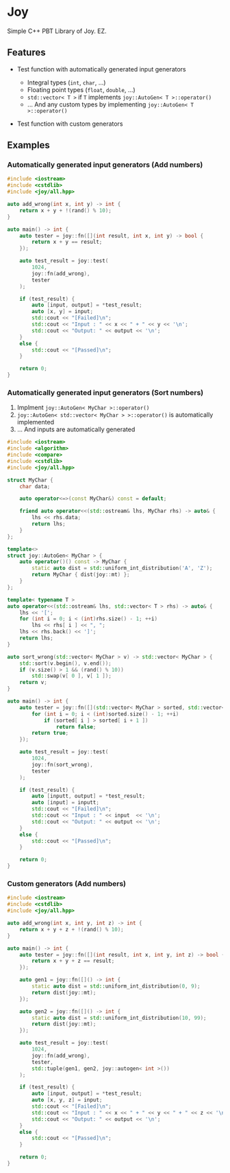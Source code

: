 # Joy

Simple C++ PBT Library of Joy. EZ.

## Features
* Test function with automatically generated input generators
    * Integral types (`int`, `char`, ...)
    * Floating point types (`float`, `double`, ...)
    * `std::vector< T >` if `T` implements `joy::AutoGen< T >::operator()`
    * ... And any custom types by implementing `joy::AutoGen< T >::operator()`

* Test function with custom generators

## Examples

### Automatically generated input generators (Add numbers)
```cpp
#include <iostream>
#include <cstdlib>
#include <joy/all.hpp>

auto add_wrong(int x, int y) -> int {
    return x + y + !(rand() % 10);
}

auto main() -> int {
    auto tester = joy::fn([](int result, int x, int y) -> bool {
        return x + y == result;
    });

    auto test_result = joy::test(
        1024,
        joy::fn(add_wrong),
        tester
    );

    if (test_result) {
        auto [input, output] = *test_result;
        auto [x, y] = input;
        std::cout << "[Failed]\n";
        std::cout << "Input : " << x << " + " << y << '\n';
        std::cout << "Output: " << output << '\n';
    }
    else {
        std::cout << "[Passed]\n";
    }

    return 0;
}
```

### Automatically generated input generators (Sort numbers)

1. Implment `joy::AutoGen< MyChar >::operator()`
2. `joy::AutoGen< std::vector< MyChar > >::operator()` is automatically implemented
3. ... And inputs are automatically generated

```cpp
#include <iostream>
#include <algorithm>
#include <compare>
#include <cstdlib>
#include <joy/all.hpp>

struct MyChar {
    char data;

    auto operator<=>(const MyChar&) const = default;

    friend auto operator<<(std::ostream& lhs, MyChar rhs) -> auto& {
        lhs << rhs.data;
        return lhs;
    }
};

template<>
struct joy::AutoGen< MyChar > {
    auto operator()() const -> MyChar {
        static auto dist = std::uniform_int_distribution('A', 'Z');
        return MyChar { dist(joy::mt) };
    }
};

template< typename T >
auto operator<<(std::ostream& lhs, std::vector< T > rhs) -> auto& {
    lhs << '[';
    for (int i = 0; i < (int)rhs.size() - 1; ++i)
        lhs << rhs[ i ] << ", ";
    lhs << rhs.back() << ']';
    return lhs;
}

auto sort_wrong(std::vector< MyChar > v) -> std::vector< MyChar > {
    std::sort(v.begin(), v.end());
    if (v.size() > 1 && (rand() % 10))
        std::swap(v[ 0 ], v[ 1 ]);
    return v;
}

auto main() -> int {
    auto tester = joy::fn([](std::vector< MyChar > sorted, std::vector< MyChar > original) -> bool {
        for (int i = 0; i < (int)sorted.size() - 1; ++i)
            if (sorted[ i ] > sorted[ i + 1 ])
                return false;
        return true;
    });

    auto test_result = joy::test(
        1024,
        joy::fn(sort_wrong),
        tester
    );

    if (test_result) {
        auto [inputt, output] = *test_result;
        auto [input] = inputt;
        std::cout << "[Failed]\n";
        std::cout << "Input : " << input  << '\n';
        std::cout << "Output: " << output << '\n';
    }
    else {
        std::cout << "[Passed]\n";
    }

    return 0;
}
```

### Custom generators (Add numbers)
```cpp
#include <iostream>
#include <cstdlib>
#include <joy/all.hpp>

auto add_wrong(int x, int y, int z) -> int {
    return x + y + z + !(rand() % 10);
}

auto main() -> int {
    auto tester = joy::fn([](int result, int x, int y, int z) -> bool {
        return x + y + z == result;
    });

    auto gen1 = joy::fn([]() -> int {
        static auto dist = std::uniform_int_distribution(0, 9);
        return dist(joy::mt);
    });

    auto gen2 = joy::fn([]() -> int {
        static auto dist = std::uniform_int_distribution(10, 99);
        return dist(joy::mt);
    });

    auto test_result = joy::test(
        1024,
        joy::fn(add_wrong),
        tester,
        std::tuple(gen1, gen2, joy::autogen< int >())
    );

    if (test_result) {
        auto [input, output] = *test_result;
        auto [x, y, z] = input;
        std::cout << "[Failed]\n";
        std::cout << "Input : " << x << " + " << y << " + " << z << '\n';
        std::cout << "Output: " << output << '\n';
    }
    else {
        std::cout << "[Passed]\n";
    }

    return 0;
}
```
